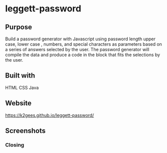 # leggett-password

## Purpose
Build a password generator with Javascript using password length upper case, lower case , numbers, and special characters as parameters based on a series of answers selected by the user. The password generator will compile the data and produce a code in the block that fits the selections by the user.   

## Built with
HTML
CSS
Java

## Website
https://k2gees.github.io/leggett-password/

## Screenshots
<link rel="screenshots" href="assets/images/acceptance-criteria.png">
<link rel="screenshots" href="assets/images/window-prompt.png">
<link rel="screenshots" href="assets/images/password-success.png">

### Closing

